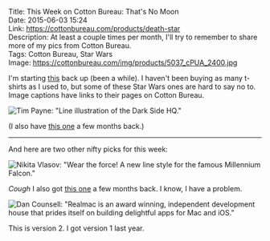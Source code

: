 Title: This Week on Cotton Bureau: That's No Moon  
Date: 2015-06-03 15:24  
Link: https://cottonbureau.com/products/death-star  
Description: At least a couple times per month, I'll try to remember to share more of my pics from Cotton Bureau.  
Tags: Cotton Bureau, Star Wars  
Image: https://cottonbureau.com/img/products/5037_cPUA_2400.jpg  

I'm starting [this][1] back up (been a while). I haven't been buying as many t-shirts as I used to, but some of these Star Wars ones are hard to say no to. Image captions have links to their pages on Cotton Bureau. 

![Tim Payne: "Line illustration of the Dark Side HQ."][2]

(I also have [this one][3]  a few months back.)

***
<!-- {.long} -->

And here are two other nifty picks for this week:

![Nikita Vlasov: "Wear the force! A new line style for the famous Millennium Falcon."][4]

*Cough* I also got [this one][5] a few months back. I know, I have a problem.

![Dan Counsell: "Realmac is an award winning, independent development house that prides itself on building delightful apps for Mac and iOS."][6]

This is version 2. I got version 1 last year.

[1]: /2015/2/3/this-week-on-cotton-bureau-mtr "One of my firsts posts about Cotton Bureau"
[2]: https://d.pr/i/1hUxR+ "'That's No Moon' on Cotton Bureau"
[3]: https://cottonbureau.com/products/thats-no-moon "'That's no moon' (original one) on Cotton Bureau"
[4]: https://d.pr/i/b5Ao+ "'The Falcon' on Cotton Bureau"
[5]: https://cottonbureau.com/products/bucket-of-bolts "'Bucket of Bolts' on Cotton Bureau"
[6]: https://d.pr/i/BAcT+ "'Realmac' on Cotton Bureau"